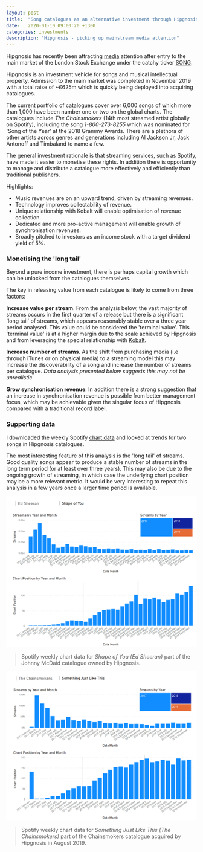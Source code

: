 ```yaml
---
layout: post
title:  "Song catalogues as an alternative investment through Hipgnosis"
date:   2020-01-10 09:00:20 +1300
categories: investments
description: "Hipgnosis - picking up mainstream media attention"
---
```


Hipgnosis has recently been attracting [media](https://marker.medium.com/the-man-whos-spending-1-billion-to-own-every-pop-song-75df0024155b) attention after entry to the main market of the London Stock Exchange under the catchy ticker [SONG](https://www.londonstockexchange.com/exchange/prices-and-markets/stocks/summary/company-summary/GG00BFYT9H72GGGBXSSMM.html).

Hipgnosis is an investment vehicle for songs and musical intellectual property. Admission to the main market was completed in November 2019 with a total raise of ~£625m which is quickly being deployed into acquiring catalogues. 

The current portfolio of catalogues cover over 6,000 songs of which more than 1,000 have been number one or two on the global charts. The catalogues include *The Chainsmokers* (14th most streamed artist globally on Spotify), including the song *1-800-273-8255* which was nominated for 'Song of the Year' at the 2018 Grammy Awards. There are a plethora of other artists across genres and generations including Al Jackson Jr, Jack Antonoff and Timbaland to name a few.

The general investment rationale is that streaming services, such as Spotify, have made it easier to monetise these rights. In addition there is opportunity to manage and distribute a catalogue more effectively and efficiently than traditional publishers.

Highlights:
* Music revenues are on an upward trend, driven by streaming revenues.
* Technology improves collectability of revenue.
* Unique relationship with Kobalt will enable optimisation of revenue collection.
* Dedicated and more pro-active management will enable growth of synchronisation revenues.
* Broadly pitched to investors as an income stock with a target dividend yield of 5%.

### Monetising the 'long tail'

Beyond a pure income investment, there is perhaps capital growth which can be unlocked from the catalogues themselves.

The key in releasing value from each catalogue is likely to come from three factors:

 **Increase value per stream**. From the analysis below, the vast majority of streams occurs in the first quarter of a release but there is a significant 'long tail' of streams, which appears reasonably stable over a three year period analysed. This value could be considered the 'terminal value'. This 'terminal value' is at a higher margin due to the scale achieved by Hipgnosis and from leveraging the special relationship with [Kobalt](https://www.kobaltmusic.com/company). 

 **Increase number of streams**. As the shift from purchasing media (i.e through iTunes or on physical media) to a streaming model this may increase the discoverability of a song and increase the number of streams per catalogue. _Data analysis presented below suggests this may not be unrealistic_

 **Grow synchronisation revenue**. In addition there is a strong suggestion that an increase in synchronisation revenue is possible from better management focus, which may be achievable given the singular focus of Hipgnosis compared with a traditional record label.


### Supporting data

I downloaded the weekly Spotify [chart data](https://spotifycharts.com/) and looked at trends for two songs in Hipgnosis catalogues. 

The most interesting feature of this analysis is the 'long tail' of streams. Good quality songs appear to produce a stable number of streams in the long term period (or at least over three years). This may also be due to the ongoing growth of streaming, in which case the underlying chart position may be a more relevant metric. It would be very interesting to repeat this analysis in a few years once a larger time period is available.


![Ed Sheeran - Shape of You](/images/hipgnosis/shapeofyou.png)

> Spotify weekly chart data for _Shape of You (Ed Sheeran)_ part of the Johnny McDaid catalogue owned by Hipgnosis.


![Chainsmokers - Something Just Like This](/images/hipgnosis/somethingjustlikethis.png)

> Spotify weekly chart data for _Something Just Like This (The Chainsmokers)_ part of the Chainsmokers catalogue acquired by Hipgnosis in August 2019.
